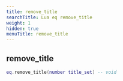 ```yaml
---
title: remove_title
searchTitle: Lua eq remove_title
weight: 1
hidden: true
menuTitle: remove_title
---
```

## remove_title
```lua
eq.remove_title(number title_set) -- void
```